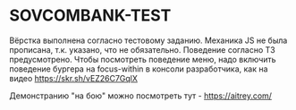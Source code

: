 # SOVCOMBANK-TEST

Вёрстка выполнена согласно тестовому заданию. Механика JS не была прописана, т.к. указано, что  не обязательно. Поведение согласно ТЗ предусмотрено.
Чтобы посмотреть поведение меню, надо включить поведение бургера на focus-within в консоли разработчика, как на видео https://skr.sh/vEZ26C7GqlX

Демонстранию "на бою" можно посмотреть тут - https://aitrey.com/

